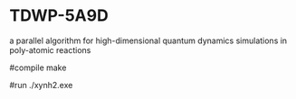 # TDWP-5A9D
a parallel algorithm for high-dimensional quantum dynamics  simulations in poly-atomic reactions

#compile
make

#run
./xynh2.exe
